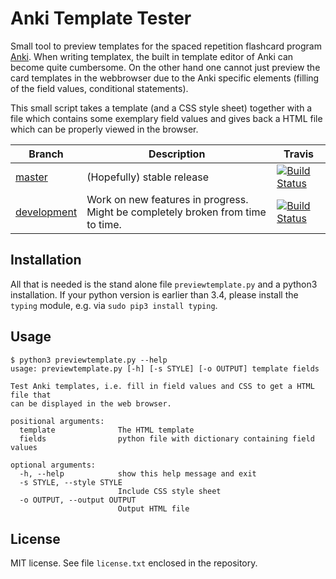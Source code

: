 # Anki Template Tester

Small tool to preview templates for the spaced repetition flashcard program [Anki](https://apps.ankiweb.net/).
When writing templatex, the built in template editor of Anki can become quite cumbersome. On the other hand one cannot just preview the card templates in the webbrowser due to the Anki specific elements (filling of the field values, conditional statements).

This small script takes a template (and a CSS style sheet) together with a file which contains some exemplary field values and gives back a HTML file which can be properly viewed in the browser.


| Branch | Description | Travis |
| -------| ----------- | ------ | 
| [master](https://github.com/klieret/anki-template-tester/tree/master) | (Hopefully) stable release | [![Build Status](https://travis-ci.org/klieret/anki-template-tester.svg?branch=master)](https://travis-ci.org/klieret/anki-template-tester) | 
| [development](https://github.com/klieret/anki-template-tester/tree/development)| Work on new features in progress. Might be completely broken from time to time. | [![Build Status](https://travis-ci.org/klieret/anki-template-tester.svg?branch=development)](https://travis-ci.org/klieret/anki-template-tester) | 


## Installation

All that is needed is the stand alone file ```previewtemplate.py``` and a python3 installation. If your python version is earlier than 3.4, please install the ```typing``` module, e.g. via ```sudo pip3 install typing```. 

## Usage

```
$ python3 previewtemplate.py --help
usage: previewtemplate.py [-h] [-s STYLE] [-o OUTPUT] template fields

Test Anki templates, i.e. fill in field values and CSS to get a HTML file that
can be displayed in the web browser.

positional arguments:
  template              The HTML template
  fields                python file with dictionary containing field values

optional arguments:
  -h, --help            show this help message and exit
  -s STYLE, --style STYLE
                        Include CSS style sheet
  -o OUTPUT, --output OUTPUT
                        Output HTML file

```

## License

MIT license. See file ```license.txt``` enclosed in the repository.
